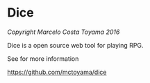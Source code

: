 # Dice
*Copyright Marcelo Costa Toyama 2016*

Dice is a open source web tool for playing RPG.

See for more information

https://github.com/mctoyama/dice
